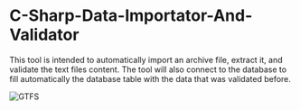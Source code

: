 # C-Sharp-Data-Importator-And-Validator
This tool is intended to automatically import an archive file, extract it, and validate the text files content.
The tool will also connect to the database to fill automatically the database table with the data that was validated before.

![GTFS](https://user-images.githubusercontent.com/44755977/60195705-94cb7480-9809-11e9-9866-5d19dfecd4d8.png)
